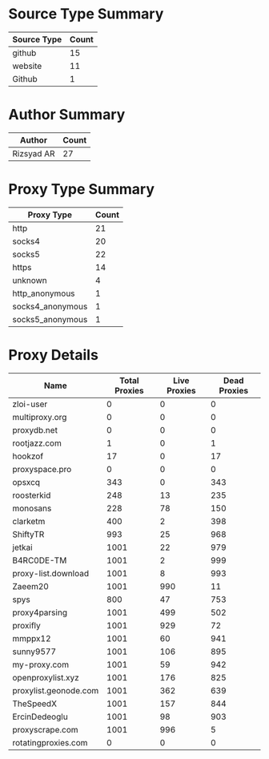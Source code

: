 # Source Type Summary

| Source Type | Count |
|-------------|-------|
| github | 15 |
| website | 11 |
| Github | 1 |


# Author Summary

| Author | Count |
|--------|-------|
| Rizsyad AR | 27 |


# Proxy Type Summary

| Proxy Type | Count |
|------------|-------|
| http | 21 |
| socks4 | 20 |
| socks5 | 22 |
| https | 14 |
| unknown | 4 |
| http_anonymous | 1 |
| socks4_anonymous | 1 |
| socks5_anonymous | 1 |


# Proxy Details

| Name | Total Proxies | Live Proxies | Dead Proxies |
|------|---------------|--------------|---------------|
| zloi-user | 0 | 0 | 0 |
| multiproxy.org | 0 | 0 | 0 |
| proxydb.net | 0 | 0 | 0 |
| rootjazz.com | 1 | 0 | 1 |
| hookzof | 17 | 0 | 17 |
| proxyspace.pro | 0 | 0 | 0 |
| opsxcq | 343 | 0 | 343 |
| roosterkid | 248 | 13 | 235 |
| monosans | 228 | 78 | 150 |
| clarketm | 400 | 2 | 398 |
| ShiftyTR | 993 | 25 | 968 |
| jetkai | 1001 | 22 | 979 |
| B4RC0DE-TM | 1001 | 2 | 999 |
| proxy-list.download | 1001 | 8 | 993 |
| Zaeem20 | 1001 | 990 | 11 |
| spys | 800 | 47 | 753 |
| proxy4parsing | 1001 | 499 | 502 |
| proxifly | 1001 | 929 | 72 |
| mmppx12 | 1001 | 60 | 941 |
| sunny9577 | 1001 | 106 | 895 |
| my-proxy.com | 1001 | 59 | 942 |
| openproxylist.xyz | 1001 | 176 | 825 |
| proxylist.geonode.com | 1001 | 362 | 639 |
| TheSpeedX | 1001 | 157 | 844 |
| ErcinDedeoglu | 1001 | 98 | 903 |
| proxyscrape.com | 1001 | 996 | 5 |
| rotatingproxies.com | 0 | 0 | 0 |
